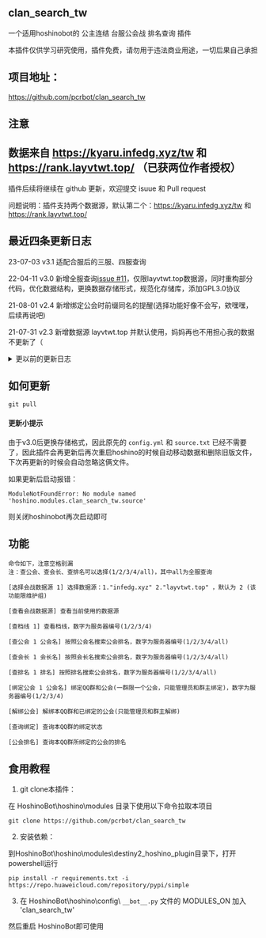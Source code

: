 ## clan_search_tw

一个适用hoshinobot的 公主连结 台服公会战 排名查询 插件

本插件仅供学习研究使用，插件免费，请勿用于违法商业用途，一切后果自己承担

## 项目地址：

https://github.com/pcrbot/clan_search_tw

## 注意

## 数据来自 https://kyaru.infedg.xyz/tw 和 https://rank.layvtwt.top/ （已获两位作者授权）

插件后续将继续在 github 更新，欢迎提交 isuue 和 Pull request

问题说明：插件支持两个数据源，默认第二个：https://kyaru.infedg.xyz/tw 和 https://rank.layvtwt.top/

## 最近四条更新日志

23-07-03    v3.1    适配合服后的三服、四服查询

22-04-11    v3.0    新增全服查询[issue #11](https://github.com/pcrbot/clan_search_tw/issues/11)，仅限layvtwt.top数据源，同时重构部分代码，优化数据结构，更换数据存储形式，规范化存储库，添加GPL3.0协议

21-08-01    v2.4    新增绑定公会时前缀同名的提醒(选择功能好像不会写，欸嘿嘿，后续再说吧)

21-07-31    v2.3    新增数据源 layvtwt.top 并默认使用，妈妈再也不用担心我的数据不更新了（

<details>
<summary>更以前的更新日志</summary>

21-07-30    v2.2    修复时间档异常导致查询出错的问题

21-07-28    v2.1    修复图片缩进问题，并将绑定公会后的查询改为文字描述，（注意：不绑定公会的三个查询支持模糊搜索）

21-07-26    v2      新增公会绑定查询相关功能，v2开始多了文件`lock.py`和`config.yml`建议重新git clone一下，yml里面的样例别删不然报错，公会同名选择功能在咕了

21-07-26    v1.1    修了几个小问题，然后`__init__.py`最上方可以自己修改查询冷却

21-07-13    v1.0    大概能用了？

</details>

## 如何更新

```
git pull
```

#### 更新小提示

由于v3.0后更换存储格式，因此原先的 `config.yml` 和 `source.txt` 已经不需要了，因此插件会再更新后再次重启hoshino的时候自动移动数据和删除旧版文件，下次再更新的时候会自动忽略这俩文件。

如果更新后启动报错：
```
ModuleNotFoundError: No module named 'hoshino.modules.clan_search_tw.source'
```
则关闭hoshinobot再次启动即可

## 功能

```
命令如下，注意空格别漏
注：查公会、查会长、查排名可以选择(1/2/3/4/all)，其中all为全服查询

[选择会战数据源 1] 选择数据源：1."infedg.xyz" 2."layvtwt.top" ，默认为 2 (该功能限维护组)

[查看会战数据源] 查看当前使用的数据源

[查档线 1] 查看档线，数字为服务器编号(1/2/3/4)

[查公会 1 公会名] 按照公会名搜索公会排名，数字为服务器编号(1/2/3/4/all)

[查会长 1 会长名] 按照会长名搜索公会排名，数字为服务器编号(1/2/3/4/all)

[查排名 1 排名] 按照排名搜索公会排名，数字为服务器编号(1/2/3/4/all)

[绑定公会 1 公会名] 绑定QQ群和公会(一群限一个公会，只能管理员和群主绑定)，数字为服务器编号(1/2/3/4)

[解绑公会] 解绑本QQ群和已绑定的公会(只能管理员和群主解绑)

[查询绑定] 查询本QQ群的绑定状态

[公会排名] 查询本QQ群所绑定的公会的排名
```

## 食用教程

1. git clone本插件：

在 HoshinoBot\hoshino\modules 目录下使用以下命令拉取本项目
```
git clone https://github.com/pcrbot/clan_search_tw
```
2. 安装依赖：

到HoshinoBot\hoshino\modules\destiny2_hoshino_plugin目录下，打开powershell运行
```
pip install -r requirements.txt -i https://repo.huaweicloud.com/repository/pypi/simple
```

3. 在 HoshinoBot\hoshino\config\ `__bot__.py` 文件的 MODULES_ON 加入 'clan_search_tw'

然后重启 HoshinoBot即可使用
